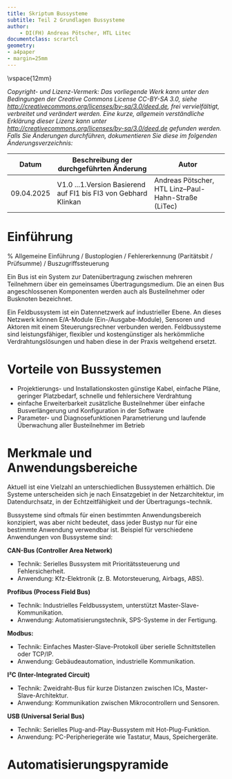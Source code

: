 ```yaml
---
title: Skriptum Bussysteme
subtitle: Teil 2 Grundlagen Bussysteme
author: 
    - DI(FH) Andreas Pötscher, HTL Litec
documentclass: scrartcl
geometry: 
- a4paper
- margin=25mm 
---
```


\vspace{12mm}

*Copyright- und Lizenz-Vermerk:
Das vorliegende Werk kann unter den Bedingungen der Creative Commons License CC-BY-SA 3.0, siehe
http://creativecommons.org/licenses/by-sa/3.0/deed.de, frei vervielfältigt, verbreitet und verändert werden. Eine kurze, allgemein verständliche Erklärung dieser Lizenz kann unter http://creativecommons.org/licenses/by-sa/3.0/deed.de gefunden werden. Falls Sie Änderungen durchführen, dokumentieren Sie diese im folgenden Änderungsverzeichnis:*


Datum            | Beschreibung der durchgeführten Änderung                          | Autor
---------------- | ------------------------------------------------------------------|---------------------------------------------------
09.04.2025       | V1.0 ...1.Version Basierend auf FI1 bis FI3 von Gebhard Klinkan   | Andreas Pötscher, HTL Linz–Paul-Hahn-Straße (LiTec)


# Einführung

% Allgemeine Einführung / Bustoplogien / Fehlererkennung (Paritätsbit / Prüfsumme) / Buszugriffssteuerung

Ein Bus ist ein System zur Datenübertragung zwischen mehreren Teilnehmern über ein gemeinsames Übertragungsmedium. Die an einen Bus angeschlossenen Komponenten werden auch als Busteilnehmer oder Busknoten bezeichnet.

Ein Feldbussystem ist ein Datennetzwerk auf industrieller Ebene. An dieses Netzwerk können E/A-Module (Ein-/Ausgabe-Module), Sensoren und Aktoren mit einem Steuerungsrechner verbunden werden. Feldbussysteme sind leistungsfähiger, flexibler und kostengünstiger als herkömmliche Verdrahtungslösungen und haben diese in der Praxis weitgehend ersetzt.


# Vorteile von Bussystemen

- Projektierungs- und Installationskosten
günstige Kabel, einfache Pläne, geringer Platzbedarf, schnelle und fehlersichere Verdrahtung
- einfache Erweiterbarkeit
zusätzliche Busteilnehmer über einfache Busverlängerung und Konfiguration in der Software
- Parameter- und Diagnosefunktionen
Parametrierung und laufende Überwachung aller Busteilnehmer im Betrieb

# Merkmale und Anwendungsbereiche

Aktuell ist eine Vielzahl an unterschiedlichen Bussystemen erhältlich. Die Systeme unterscheiden sich je nach Einsatzgebiet in der Netzarchitektur, im Datendurchsatz, in der Echtzeitfähigkeit und der Übertragungs¬technik.

Bussysteme sind oftmals für einen bestimmten Anwendungsbereich konzipiert, was aber nicht bedeutet, dass jeder Bustyp nur für eine bestimmte Anwendung verwendbar ist. Beispiel für verschiedene Anwendungen von Bussysteme sind:

**CAN-Bus (Controller Area Network)**

- Technik: Serielles Bussystem mit Prioritätssteuerung und Fehlersicherheit.
- Anwendung: Kfz-Elektronik (z. B. Motorsteuerung, Airbags, ABS).

**Profibus (Process Field Bus)**

- Technik: Industrielles Feldbussystem, unterstützt Master-Slave-Kommunikation.
- Anwendung: Automatisierungstechnik, SPS-Systeme in der Fertigung.

**Modbus:**

- Technik: Einfaches Master-Slave-Protokoll über serielle Schnittstellen oder TCP/IP.
- Anwendung: Gebäudeautomation, industrielle Kommunikation.

**I²C (Inter-Integrated Circuit)**

- Technik: Zweidraht-Bus für kurze Distanzen zwischen ICs, Master-Slave-Architektur.
- Anwendung: Kommunikation zwischen Mikrocontrollern und Sensoren.

**USB (Universal Serial Bus)**

- Technik: Serielles Plug-and-Play-Bussystem mit Hot-Plug-Funktion.
- Anwendung: PC-Peripheriegeräte wie Tastatur, Maus, Speichergeräte.



# Automatisierungspyramide




